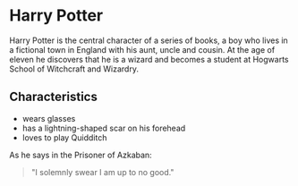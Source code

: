 # Harry Potter

Harry Potter is the central character of a series of books, a boy who lives in  a fictional town in England with his aunt, uncle and cousin. At the age of eleven he discovers that he is a wizard and becomes a student at Hogwarts School of Witchcraft and Wizardry.

## Characteristics
* wears glasses
* has a lightning-shaped scar on his forehead
* loves to play Quidditch

As he says in the Prisoner of Azkaban:
> "I solemnly swear I am up to no good."
